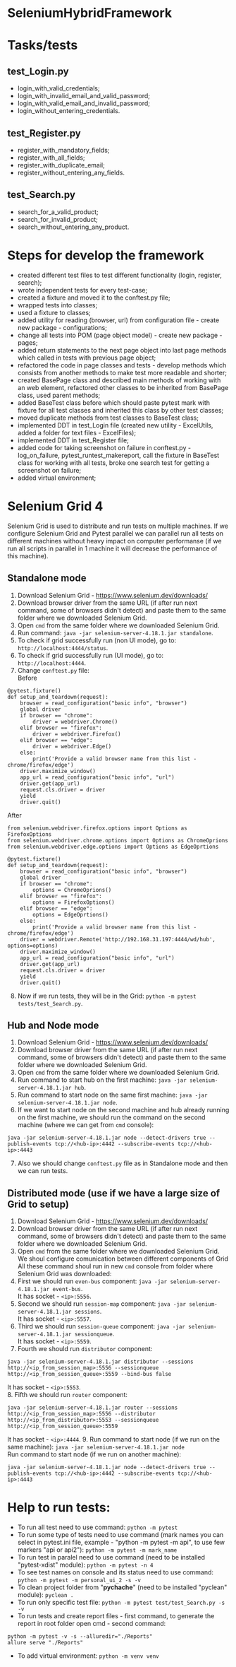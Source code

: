 # SeleniumHybridFramework

# Tasks/tests
## test_Login.py
* login_with_valid_credentials;
* login_with_invalid_email_and_valid_password;
* login_with_valid_email_and_invalid_password;
* login_without_entering_credentials.

## test_Register.py
* register_with_mandatory_fields;
* register_with_all_fields;
* register_with_duplicate_email;
* register_without_entering_any_fields.

## test_Search.py
* search_for_a_valid_product;
* search_for_invalid_product;
* search_without_entering_any_product.

# Steps for develop the framework
* created different test files to test different functionality (login, register, search);
* wrote independent tests for every test-case;
* created a fixture and moved it to the conftest.py file;
* wrapped tests into classes;
* used a fixture to classes;
* added utility for reading (browser, url) from configuration file - create new package - configurations;
* change all tests into POM (page object model) - create new  package - pages;
* added return statements to the next page object into last page methods which called in tests with previous page object;
* refactored the code in page classes and tests - develop methods which consists from another methods to make test more readable and shorter;
* created BasePage class and described main methods of working with an web element, refactored other classes to be inherited from BasePage class, used parent methods;
* added BaseTest class before which should paste pytest mark with fixture for all test classes and inherited this class by other test classes;
* moved duplicate methods from test classes to BaseTest class;
* implemented DDT in test_Login file (created new utility - ExcelUtils, added a folder for text files - ExcelFiles);
* implemented DDT in test_Register file;
* added code for taking screenshot on failure in conftest.py - log_on_failure, pytest_runtest_makereport, call the fixture in BaseTest class for working with all tests, broke one search test for getting a screenshot on failure;
* added virtual environment;


# Selenium Grid 4
Selenium Grid is used to distribute and run tests on multiple machines.
If we configure Selenium Grid and Pytest parallel we can parallel run all tests on different machines without heavy impact on computer performanse (if we run all scripts in parallel in 1 machine it will decrease the performance of this machine).
## Standalone mode
1. Download Selenium Grid - https://www.selenium.dev/downloads/
2. Download browser driver from the same URL (if after run next command, some of browsers didn't detect) and paste them to the same folder where we downloaded Selenium Grid.
3. Open ```cmd``` from the same folder where we downloaded Selenium Grid.
4. Run command: ```java -jar selenium-server-4.18.1.jar standalone```.
5. To check if grid successfully run (non UI mode), go to: ```http://localhost:4444/status```.
6. To check if grid successfully run (UI mode), go to: ```http://localhost:4444```.
7. Change ```conftest.py``` file:\
Before
```
@pytest.fixture()
def setup_and_teardown(request):
    browser = read_configuration("basic info", "browser")
    global driver
    if browser == "chrome":
        driver = webdriver.Chrome()
    elif browser == "firefox":
        driver = webdriver.Firefox()
    elif browser == "edge":
        driver = webdriver.Edge()
    else:
        print('Provide a valid browser name from this list - chrome/firefox/edge')
    driver.maximize_window()
    app_url = read_configuration("basic info", "url")
    driver.get(app_url)
    request.cls.driver = driver
    yield
    driver.quit()
```
After
```
from selenium.webdriver.firefox.options import Options as FirefoxOptions
from selenium.webdriver.chrome.options import Options as ChromeOprions
from selenium.webdriver.edge.options import Options as EdgeOprtions

@pytest.fixture()
def setup_and_teardown(request):
    browser = read_configuration("basic info", "browser")
    global driver
    if browser == "chrome":
        options = ChromeOprions()
    elif browser == "firefox":
        options = FirefoxOptions()
    elif browser == "edge":
        options = EdgeOprtions()
    else:
        print('Provide a valid browser name from this list - chrome/firefox/edge')
    driver = webdriver.Remote('http://192.168.31.197:4444/wd/hub', options=options)
    driver.maximize_window()
    app_url = read_configuration("basic info", "url")
    driver.get(app_url)
    request.cls.driver = driver
    yield
    driver.quit()
```
8. Now if we run tests, they will be in the Grid: ```python -m pytest tests/test_Search.py```.

## Hub and Node mode
1. Download Selenium Grid - https://www.selenium.dev/downloads/
2. Download browser driver from the same URL (if after run next command, some of browsers didn't detect) and paste them to the same folder where we downloaded Selenium Grid.
3. Open ```cmd``` from the same folder where we downloaded Selenium Grid.
4. Run command to start hub on the first machine: ```java -jar selenium-server-4.18.1.jar hub```.
5. Run command to start node on the same first machine: ```java -jar selenium-server-4.18.1.jar node```.
6. If we want to start node on the second machine and hub already running on the first machine, we should run the command on the second machine (where <hub-ip> we can get from ```cmd``` console): 
```
java -jar selenium-server-4.18.1.jar node --detect-drivers true --publish-events tcp://<hub-ip>:4442 --subscribe-events tcp://<hub-ip>:4443
```
7. Also we should change ```conftest.py``` file as in Standalone mode and then we can run tests.

## Distributed mode (use if we have a large size of Grid to setup)
1. Download Selenium Grid - https://www.selenium.dev/downloads/
2. Download browser driver from the same URL (if after run next command, some of browsers didn't detect) and paste them to the same folder where we downloaded Selenium Grid.
3. Open ```cmd``` from the same folder where we downloaded Selenium Grid.
We shoul configure comunication between different components of Grid
All these command shoul run in new ```cmd``` console from folder where Selenium Grid was downloaded:
4. First we should run ```even-bus``` component: ```java -jar selenium-server-4.18.1.jar event-bus```. \
It has socket - ```<ip>:5556```.
5. Second we should run ```session-map``` component: ```java -jar selenium-server-4.18.1.jar sessions```. \
It has socket - ```<ip>:5557```.
6. Third we should run ```session-queue``` component: ```java -jar selenium-server-4.18.1.jar sessionqueue```. \
It has socket - ```<ip>:5559```.
7. Fourth we should run ```distributor``` component:
```
java -jar selenium-server-4.18.1.jar distributor --sessions http://<ip_from_session_map>:5556 --sessionqueue http://<ip_from_session_queue>:5559 --bind-bus false
``` 
It has socket - ```<ip>:5553```.\
8. Fifth we should run ```router``` component:
```
java -jar selenium-server-4.18.1.jar router --sessions http://<ip_from_session_map>:5556 --distributor http://<ip_from_distributor>:5553 --sessionqueue http://<ip_from_session_queue>:5559
``` 
It has socket - ```<ip>:4444```.
9. Run command to start node (if we run on the same machine): ```java -jar selenium-server-4.18.1.jar node```\
Run command to start node (if we run on another machine): 
```
java -jar selenium-server-4.18.1.jar node --detect-drivers true --publish-events tcp://<hub-ip>:4442 --subscribe-events tcp://<hub-ip>:4443
```


# Help to run tests:
* To run all test need to use command: ```python -m pytest```
* To run some type of tests need to use command (mark names you can select in pytest.ini file, example - "python -m pytest -m api", to use few markers "api or api2"): ```python -m pytest -m mark_name```
* To run test in paralel need to use command (need to be installed "pytest-xdist" module): ```python -m pytest -n 4```
* To see test names on console and its status need to use command: ```python -m pytest -m personal_ui_2 -s -v```
* To clean project folder from "__pychache__" (need to be installed "pyclean" module): ```pyclean .```
* To run only specific test file: ```python -m pytest test/test_Search.py -s -v```
* To run tests and create report files - first command, to generate the report in root folder open cmd - second command:
```
python -m pytest -v -s --alluredir="./Reports"
allure serve "./Reports"
```
* To add virtual environment: ```python -m venv venv```